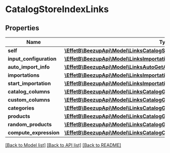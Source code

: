 # CatalogStoreIndexLinks

## Properties
Name | Type | Description | Notes
------------ | ------------- | ------------- | -------------
**self** | [**\EffetB\BeezupApi\Model\LinksCatalogStoreIndexLink**](LinksCatalogStoreIndexLink.md) |  | 
**input_configuration** | [**\EffetB\BeezupApi\Model\LinksImportationGetManualUpdateLastInputConfigLink**](LinksImportationGetManualUpdateLastInputConfigLink.md) |  | [optional] 
**auto_import_info** | [**\EffetB\BeezupApi\Model\LinksAutoGetAutoImportConfigurationLink**](LinksAutoGetAutoImportConfigurationLink.md) |  | [optional] 
**importations** | [**\EffetB\BeezupApi\Model\LinksImportationGetReportingsLink**](LinksImportationGetReportingsLink.md) |  | [optional] 
**start_importation** | [**\EffetB\BeezupApi\Model\LinksImportationStartManualUpdateLink**](LinksImportationStartManualUpdateLink.md) |  | [optional] 
**catalog_columns** | [**\EffetB\BeezupApi\Model\LinksCatalogGetCatalogColumnsLink**](LinksCatalogGetCatalogColumnsLink.md) |  | [optional] 
**custom_columns** | [**\EffetB\BeezupApi\Model\LinksCatalogGetCustomColumnsLink**](LinksCatalogGetCustomColumnsLink.md) |  | [optional] 
**categories** | [**\EffetB\BeezupApi\Model\LinksCatalogGetCategoriesLink**](LinksCatalogGetCategoriesLink.md) |  | [optional] 
**products** | [**\EffetB\BeezupApi\Model\LinksCatalogGetProductsLink**](LinksCatalogGetProductsLink.md) |  | [optional] 
**random_products** | [**\EffetB\BeezupApi\Model\LinksCatalogGetRandomProductsLink**](LinksCatalogGetRandomProductsLink.md) |  | [optional] 
**compute_expression** | [**\EffetB\BeezupApi\Model\LinksCatalogComputeExpressionLink**](LinksCatalogComputeExpressionLink.md) |  | [optional] 

[[Back to Model list]](../README.md#documentation-for-models) [[Back to API list]](../README.md#documentation-for-api-endpoints) [[Back to README]](../README.md)


